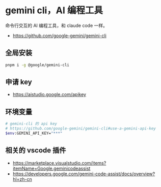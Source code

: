 # gemini cli，AI 编程工具

命令行交互的 AI 编程工具，和 claude code 一样。

- https://github.com/google-gemini/gemini-cli

## 全局安装

```bash
pnpm i -g @google/gemini-cli
```

## 申请 key

- https://aistudio.google.com/apikey

## 环境变量

```bash
# gemini-cli 的 api key
# https://github.com/google-gemini/gemini-cli#use-a-gemini-api-key
$env:GEMINI_API_KEY="***"
```

## 相关的 vscode 插件

- https://marketplace.visualstudio.com/items?itemName=Google.geminicodeassist
- https://developers.google.com/gemini-code-assist/docs/overview?hl=zh-cn
